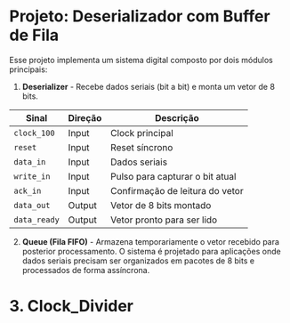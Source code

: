 # Projeto: Deserializador com Buffer de Fila
Esse projeto implementa um sistema digital composto por dois módulos principais:
1. __Deserializer__ - Recebe dados seriais (bit a bit) e monta um vetor de 8 bits.

| **Sinal**    | **Direção** | **Descrição**                   |
| ------------ | ----------- | ------------------------------- |
| `clock_100`  | Input       | Clock principal                 |
| `reset`      | Input       | Reset síncrono                  |
| `data_in`    | Input       | Dados seriais                   |
| `write_in`   | Input       | Pulso para capturar o bit atual |
| `ack_in`     | Input       | Confirmação de leitura do vetor |
| `data_out`   | Output      | Vetor de 8 bits montado         |
| `data_ready` | Output      | Vetor pronto para ser lido      |



2. __Queue (Fila FIFO)__ - Armazena temporariamente o vetor recebido para posterior processamento.
O sistema é projetado para aplicações onde dados seriais precisam ser organizados em pacotes de 8 bits e processados de forma assíncrona.



# 3. __Clock_Divider__ 